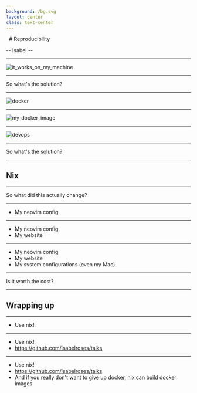 ```yaml
---
background: /bg.svg
layout: center
class: text-center
---
```

 
# Reproducibility

-- Isabel --

<!-- Introduce myself > I think one of the biggest issues we ever get told is _swap slide_ -->

---

![it_works_on_my_machine](/it_works_on_my_machine.png)

<!-- but i refuse to believe that this is the only possible answer, so I looked onwards. asking myself _swap slides_ -->

---

So what's the solution?

<!-- well most people might try to push you towards containerisation -->

---

![docker](/docker.png)

<!-- and if you did give in you will find this pretty looking guy. And I did try that myself at one point _swap slides_ -->

---

![my_docker_image](/docker_image.png)

<!-- So I gave it a shot, I containerised my website, which you can still find on docker hub to this day, but it still was not a flawless out come _swap slides_ -->

---

![devops](/devops.png)

<!-- there was still a chance of hitting some kind of obscure error, this picture pretty much sums it, But that lead me to asking the question once again _swap slides_ -->

---

So what's the solution?

<!-- at this point i was introduced to something called nix and thus NixOS, a fully declarative and reproducible environment -->

---

## Nix

<!-- if you have been paying a lot of attention you might've noticed the background image (which I made), is the nix logo, -->

---

So what did this actually change?

---

- My neovim config

---

- My neovim config
- My website
---

- My neovim config
- My website
- My system configurations (even my Mac)

<!-- these are all examples of things that I was now able to make completely reproducible and build declaratively. -->

---

Is it worth the cost?

<!-- I will be the first to admit that nix has a very steep learning curve but when you truly get it working it works like a charm -->

---
## Wrapping up

---

- Use nix!

---

- Use nix!
- https://github.com/isabelroses/talks

<!-- the notes for this talk is located on the GitHub repo there, along with some additional resources  -->


---

- Use nix!
- https://github.com/isabelroses/talks
- And if you really don't want to give up docker, nix can build docker images

<!-- any questions -->
